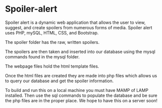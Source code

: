 Spoiler-alert
=============
Spoiler alert is a dynamic web application that allows the user to view, suggest, and create spoilers from numerous forms of media. Spoiler alert uses PHP, mySQL, HTML, CSS, and Bootstrap.

The spoiler folder has the raw, written spoilers.

The spoilers are then taken and inserted into our database using the mysql commands found in the mysql folder.

The webpage files hold the html template files.

Once the html files are created they are made into php files which allows us to query our database and get the spoiler information.


To build and run this on a local machine you must have MAMP of LAMP installed. Then use the sql commands to populate the database and be sure the php files are in the proper place. We hope to have this on a server soon!
